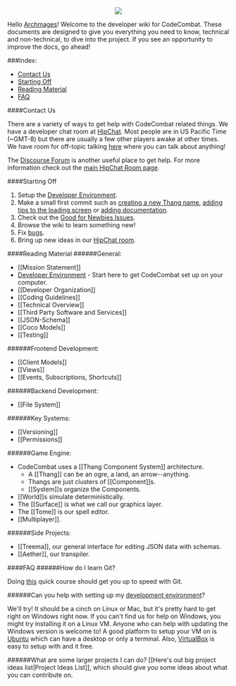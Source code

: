<div style="text-align:center"><img src ="https://popey456963.github.io/s/CoCo.png" /></div>

Hello [Archmages](http://codecombat.com/contribute/archmage)! Welcome to the developer wiki for CodeCombat. These documents are designed to give you everything you need to know, technical and non-technical, to dive into the project. If you see an opportunity to improve the docs, go ahead!

###Index:
* [Contact Us](#contact-us)
* [Starting Off](#starting-off)
* [Reading Material](#reading-material)
* [FAQ](#faq)

####Contact Us

There are a variety of ways to get help with CodeCombat related things.  We have a developer chat room at [HipChat](https://www.hipchat.com/gkaufqwnj).  Most people are in US Pacific Time (~GMT-8) but there are usually a few other players awake at other times.  We have room for off-topic talking [here](http://www.hipchat.com/gaXOD7lQ8) where you can talk about anything!

The [Discourse Forum](http://discourse.codecombat.com/) is another useful place to get help.  For more information check out the [main HipChat Room page](https://github.com/codecombat/codecombat/wiki/HipChat-Room).

####Starting Off
1. Setup the [Developer Environment](https://github.com/codecombat/codecombat/wiki/Dev-Setup:-General-Information).
1. Make a small first commit such as [creating a new Thang name](https://github.com/codecombat/codecombat/issues/53), [adding tips to the loading screen](https://github.com/codecombat/codecombat/issues/710) or [adding documentation](https://github.com/codecombat/codecombat/issues/1237).
1. Check out the [Good for Newbies Issues](https://github.com/codecombat/codecombat/labels/good-for-newbies).
1. Browse the wiki to learn something new!
1. Fix [bugs](https://github.com/codecombat/codecombat/labels/bug).
1. Bring up new ideas in our [HipChat room](https://www.hipchat.com/g3plnOKqa).

####Reading Material
######General:
* [[Mission Statement]]
* [Developer Environment](https://github.com/codecombat/codecombat/wiki/Dev-Setup:-General-Information) - Start here to get CodeCombat set up on your computer.
* [[Developer Organization]]
* [[Coding Guidelines]]
* [[Technical Overview]]
* [[Third Party Software and Services]]
* [[JSON-Schema]]
* [[Coco Models]]
* [[Testing]]

######Frontend Development:

* [[Client Models]]
* [[Views]]
* [[Events, Subscriptions, Shortcuts]]

######Backend Development:

* [[File System]]

######Key Systems:

* [[Versioning]]
* [[Permissions]]

######Game Engine:

* CodeCombat uses a [[Thang Component System]] architecture.
    * A [[Thang]] can be an ogre, a land, an arrow--anything.
    * Thangs are just clusters of [[Component]]s.
    * [[System]]s organize the Components.
* [[World]]s simulate deterministically.
* The [[Surface]] is what we call our graphics layer.
* The [[Tome]] is our spell editor.
* [[Multiplayer]].

######Side Projects:

* [[Treema]], our general interface for editing JSON data with schemas.
* [[Aether]], our transpiler.

####FAQ
######How do I learn Git?

Doing [this](https://www.codeschool.com/courses/try-git) quick course should get you up to speed with Git.

######Can you help with setting up my [development environment](https://github.com/codecombat/codecombat/wiki/Dev-Setup:-General-Information)?

We'll try! It should be a cinch on Linux or Mac, but it's pretty hard to get right on Windows right now. If you can't find us for help on Windows, you might try installing it on a Linux VM.  Anyone who can help with updating the Windows version is welcome to!  A good platform to setup your VM on is [Ubuntu](http://www.ubuntu.com/) which can have a desktop or only a terminal.  Also, [VirtualBox](https://www.virtualbox.org/) is easy to setup with and it free.

######What are some larger projects I can do?
[[Here's out big project ideas list|Project Ideas List]], which should give you some ideas about what you can contribute on.